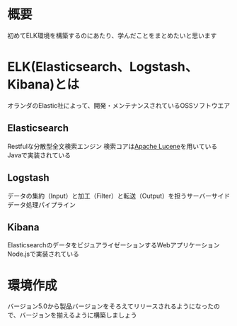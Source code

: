 # 概要

初めてELK環境を構築するのにあたり、学んだことをまとめたいと思います

# ELK(Elasticsearch、Logstash、Kibana)とは

オランダのElastic社によって、開発・メンテナンスされているOSSソフトウエア

## Elasticsearch

Restfulな分散型全文検索エンジン
検索コアは[Apache Lucene](https://ja.wikipedia.org/wiki/Apache_Lucene)を用いている
Javaで実装されている

## Logstash

データの集約（Input）と加工（Filter）と転送（Output）を担うサーバーサイドデータ処理パイプライン

## Kibana

ElasticsearchのデータをビジュアライゼーションするWebアプリケーション
Node.jsで実装されている

# 環境作成

バージョン5.0から製品バージョンをそろえてリリースされるようになったので、バージョンを揃えるように構築しましょう
